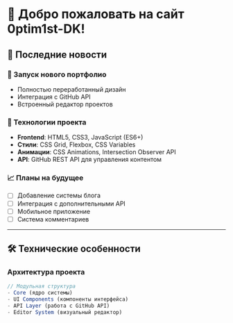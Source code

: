 # 🎉 Добро пожаловать на сайт 0ptim1st-DK!

## 📢 Последние новости

### 🚀 Запуск нового портфолио
- Полностью переработанный дизайн
- Интеграция с GitHub API
- Встроенный редактор проектов

### 🔧 Технологии проекта
- **Frontend**: HTML5, CSS3, JavaScript (ES6+)
- **Стили**: CSS Grid, Flexbox, CSS Variables
- **Анимации**: CSS Animations, Intersection Observer API
- **API**: GitHub REST API для управления контентом

### 📈 Планы на будущее
- [ ] Добавление системы блога
- [ ] Интеграция с дополнительными API
- [ ] Мобильное приложение
- [ ] Система комментариев

---

## 🛠 Технические особенности

### Архитектура проекта
```javascript
// Модульная структура
- Core (ядро системы)
- UI Components (компоненты интерфейса)
- API Layer (работа с GitHub API)
- Editor System (визуальный редактор)
